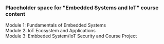 ### Placeholder space for "Embedded Systems and IoT" course content

Module 1: Fundamentals of Embedded Systems  
Module 2: IoT Ecosystem and Applications  
Module 3: Embbeded System/IoT Security and Course Project

